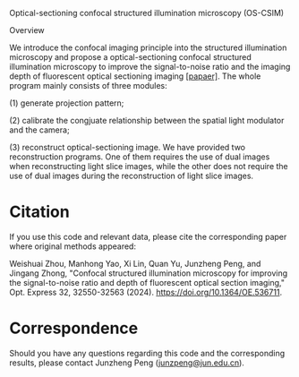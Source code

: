 Optical-sectioning confocal structured illumination microscopy (OS-CSIM)

Overview

We introduce the confocal imaging principle into the structured illumination microscopy and propose a optical-sectioning confocal structured illumination microscopy to improve the signal-to-noise ratio and the imaging depth of fluorescent optical sectioning imaging [[papaer]](https://opg.optica.org/oe/fulltext.cfm?uri=oe-32-18-32550&id=554913). The whole program mainly consists of three modules:

(1) generate projection pattern; 

(2) calibrate the congjuate relationship between the spatial light modulator and the camera; 

(3) reconstruct optical-sectioning image. We have provided two reconstruction programs. One of them requires the use of dual images when reconstructing light slice images, while the other does not require the use of dual images during the reconstruction of light slice images.

# Citation

If you use this code and relevant data, please cite the corresponding paper where original methods appeared:

Weishuai Zhou, Manhong Yao, Xi Lin, Quan Yu, Junzheng Peng, and Jingang Zhong, "Confocal structured illumination microscopy for improving the signal-to-noise ratio and depth of fluorescent optical section imaging," Opt. Express 32, 32550-32563 (2024). https://doi.org/10.1364/OE.536711.

# Correspondence

Should you have any questions regarding this code and the corresponding results, please contact Junzheng Peng (junzpeng@jun.edu.cn). 



